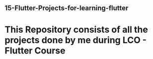 ## 15-Flutter-Projects-for-learning-flutter

# This Repository consists of all the projects done by me during LCO - Flutter Course
